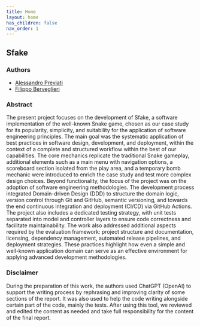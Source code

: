 ```yaml
---
title: Home
layout: home
has_children: false
nav_order: 1
---
```


## Sfake

### Authors

- [Alessandro Previati](mailto:alessandro.previati@studio.unibo.it)
- [Filippo Berveglieri](mailto:filippo.berveglieri@studio.unibo.it)

### Abstract

The present project focuses on the development of Sfake, a software implementation of the well-known Snake game, chosen as our case study for its popularity, simplicity, and suitability for the application of software engineering principles. The main goal was the systematic application of best practices in software design, development, and deployment, within the context of a complete and structured workflow within the best of our capabilities.
The core mechanics replicate the traditional Snake gameplay, additional elements such as a main menu with navigation options, a scoreboard section isolated from the play area, and a temporary bomb mechanic were introduced to enrich the case study and test more complex design choices.
Beyond functionality, the focus of the project was on the adoption of software engineering methodologies. The development process integrated Domain-driven Design (DDD) to structure the domain logic, version control through Git and GitHub, semantic versioning, and towards the end continuous integration and deployment (CI/CD) via GitHub Actions. The project also includes a dedicated testing strategy, with unit tests separated into model and controller layers to ensure code correctness and facilitate maintainability.
The work also addressed additional aspects required by the evaluation framework: project structure and documentation, licensing, dependency management, automated release pipelines, and deployment strategies. These practices highlight how even a simple and well-known application domain can serve as an effective environment for applying advanced development methodologies.

### Disclaimer

During the preparation of this work, the authors used ChatGPT (OpenAI) to support the writing process by rephrasing and improving clarity of some sections of the report. It was also used to help the code writing alongside certain part of the code, mainly the tests.
After using this tool, we reviewed and edited the content as needed and take full responsibility for the content of the final report.
